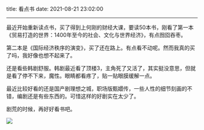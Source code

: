 title: 看点书
date: 2021-08-21 23:02:00

---

最近开始重新读点书，买了得到上何刚的财经大课，要读50本书，刚看了第一本《贸易打造的世界：1400年至今的社会、文化与世界经济》，有点囫囵吞枣。

第二本是《国际经济秩序的演变》，买了还在路上。有点看不动呢。然而我真的买了吗，我好像也想不起来了。

还是看些韩剧舒服。韩剧最近看了顶楼3，主角死了又活了，其实挺没意思，但就是看了停不下来，魔性。眼睛都看疼了，贴一贴眼膜缓解一点。

最近比较好看的还是国产剧理想之城，职场版甄嬛传，一些人性的细节刻画的不错，编剧还是有些东西的。可惜这样的好剧实在太少了。

剧荒的时候，再好好看书吧。

![](/images/2022-02-27-23-39-45.png)